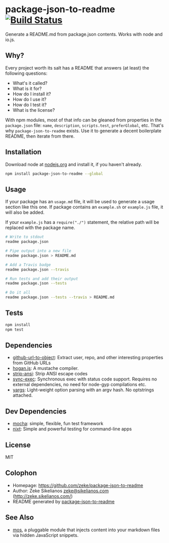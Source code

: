 # package-json-to-readme [![Build Status](https://travis-ci.org/zeke/package-json-to-readme.png?branch=master)](https://travis-ci.org/zeke/package-json-to-readme)

Generate a README.md from package.json contents. Works with node and io.js.

## Why?

Every project worth its salt has a README that answers (at least) the following questions:

- What's it called?
- What is it for?
- How do I install it?
- How do I use it?
- How do I test it?
- What is the license?

With npm modules, most of that info can be gleaned from properties in the `package.json` file: `name`, `description`, `scripts.test`, `preferGlobal`, etc. That's why `package-json-to-readme` exists. Use it to generate a decent boilerplate README, then iterate from there.

## Installation

Download node at [nodejs.org](http://nodejs.org) and install it, if you haven't already.

```sh
npm install package-json-to-readme --global
```

## Usage

If your package has an `usage.md` file, it will be used to
generate a usage section like this one. If package contains
 an `example.sh` or `example.js` file, it will also be added.

If your `example.js` has a `require("./")` statement, the relative path will be
replaced with the package name.

```sh
# Write to stdout
readme package.json

# Pipe output into a new file
readme package.json > README.md

# Add a Travis badge
readme package.json --travis

# Run tests and add their output
readme package.json --tests

# Do it all
readme package.json --tests --travis > README.md

```

## Tests

```sh
npm install
npm test
```

## Dependencies

- [github-url-to-object](https://github.com/zeke/github-url-to-object): Extract user, repo, and other interesting properties from GitHub URLs
- [hogan.js](https://github.com/twitter/hogan.js): A mustache compiler.
- [strip-ansi](https://github.com/sindresorhus/strip-ansi): Strip ANSI escape codes
- [sync-exec](https://github.com/gvarsanyi/sync-exec): Synchronous exec with status code support. Requires no external dependencies, no need for node-gyp compilations etc.
- [yargs](https://github.com/bcoe/yargs): Light-weight option parsing with an argv hash. No optstrings attached.

## Dev Dependencies

- [mocha](https://github.com/mochajs/mocha): simple, flexible, fun test framework
- [nixt](https://github.com/vesln/nixt): Simple and powerful testing for command-line apps


## License

MIT

## Colophon

- Homepage: https://github.com/zeke/package-json-to-readme
- Author: Zeke Sikelianos <zeke@sikelianos.com> (http://zeke.sikelianos.com/)
- README generated by
[package-json-to-readme](https://github.com/zeke/package-json-to-readme)

## See Also

- [mos](https://github.com/zkochan/mos), a pluggable module that injects content into your markdown files via hidden JavaScript snippets.
